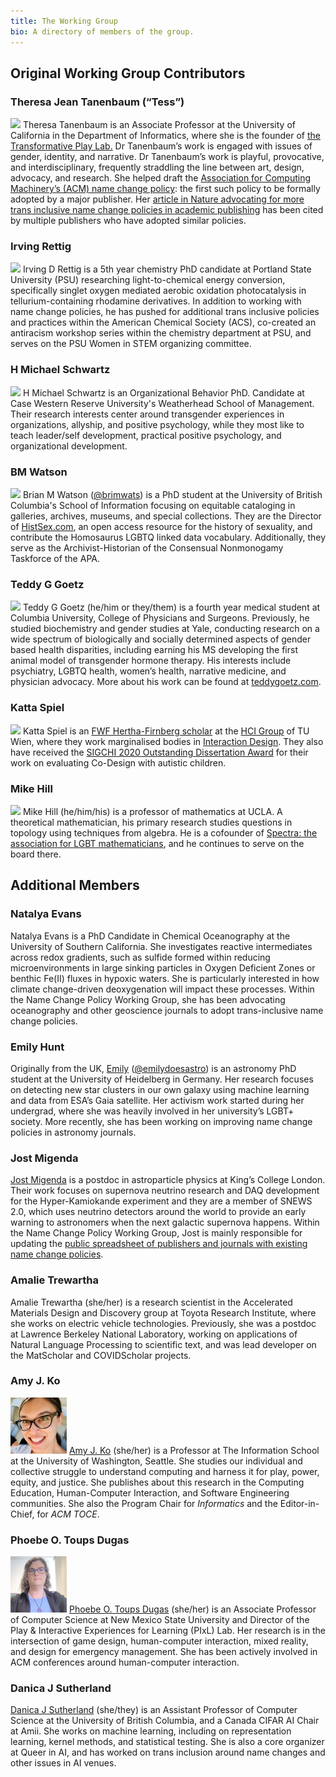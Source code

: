 ```yaml
---
title: The Working Group
bio: A directory of members of the group.
---
```

## Original Working Group Contributors
### Theresa Jean Tanenbaum (“Tess”)
![](https://publicationethics.org/files/u7140/theresa-tanenbaum-90x90.jpg)
Theresa Tanenbaum is an Associate Professor at the University of California in the Department of Informatics, where she is the founder of [the Transformative Play Lab.](https://transformativeplay.ics.uci.edu/Tess-Tanenbaum/) Dr Tanenbaum’s work is engaged with issues of gender, identity, and narrative. Dr Tanenbaum’s work is playful, provocative, and interdisciplinary, frequently straddling the line between art, design, advocacy, and research. She helped draft the [Association for Computing Machinery’s (ACM) name change policy](https://www.acm.org/publications/policies/author-name-changes): the first such policy to be formally adopted by a major publisher. Her [article in Nature advocating for more trans inclusive name change policies in academic publishing](https://doi.org/10.1038/d41586-020-02145-3) has been cited by multiple publishers who have adopted similar policies.

### Irving Rettig
![](https://publicationethics.org/files/u7140/irving-rettig-90x90.jpg)
Irving D Rettig is a 5th year chemistry PhD candidate at Portland State University (PSU) researching light-to-chemical energy conversion, specifically singlet oxygen mediated aerobic oxidation photocatalysis in tellurium-containing rhodamine derivatives. In addition to working with name change policies, he has pushed for additional trans inclusive policies and practices within the American Chemical Society (ACS), co-created an antiracism workshop series within the chemistry department at PSU, and serves on the PSU Women in STEM organizing committee.

### H Michael Schwartz
![](https://publicationethics.org/files/u7140/h-michael-schwartz-90x90_0.jpg)
H Michael Schwartz is an Organizational Behavior PhD. Candidate at Case Western Reserve University's Weatherhead School of Management. Their research interests center around transgender experiences in organizations, allyship, and positive psychology, while they most like to teach leader/self development, practical positive psychology, and organizational development.

### BM Watson
![](https://publicationethics.org/files/u7140/bm-watson-90x90.jpg)
Brian M Watson ([@brimwats](https://twitter.com/brimwats)) is a PhD student at the University of British Columbia's School of Information focusing on equitable cataloging in galleries, archives, museums, and special collections. They are the Director of [HistSex.com](https://histsex.org), an open access resource for the history of sexuality, and contribute the Homosaurus LGBTQ linked data vocabulary. Additionally, they serve as the Archivist-Historian of the Consensual Nonmonogamy Taskforce of the APA.

### Teddy G Goetz
![](https://publicationethics.org/files/u7140/teddy-goetz-90x90.jpg)
Teddy G Goetz (he/him or they/them) is a fourth year medical student at Columbia University, College of Physicians and Surgeons. Previously, he studied biochemistry and gender studies at Yale, conducting research on a wide spectrum of biologically and socially determined aspects of gender based health disparities, including earning his MS developing the first animal model of transgender hormone therapy. His interests include psychiatry, LGBTQ health, women’s health, narrative medicine, and physician advocacy. More about his work can be found at [teddygoetz.com](https://www.teddygoetz.com).

### Katta Spiel
![](https://publicationethics.org/files/u7140/katta-spiel-90x90.jpg)
Katta Spiel is an [FWF Hertha-Firnberg scholar](https://www.fwf.ac.at/en/research-funding/fwf-programmes/firnberg-programme) at the [HCI Group](http://igw.tuwien.ac.at/hci/) of TU Wien, where they work marginalised bodies in [Interaction Design](https://exceptional-norms.at/). They also have received the [SIGCHI 2020 Outstanding Dissertation Award](https://sigchi.org/awards-sigchi-award-recipients-2020-sigchi-awards/) for their work on evaluating Co-Design with autistic children.

### Mike Hill
![](https://publicationethics.org/files/u7140/mike-hill-90x90.jpg)
Mike Hill (he/him/his) is a professor of mathematics at UCLA. A theoretical mathematician, his primary research studies questions in topology using techniques from algebra. He is a cofounder of [Spectra: the association for LGBT mathematicians](http://lgbtmath.org/), and he continues to serve on the board there.

## Additional Members
### Natalya Evans
Natalya Evans is a PhD Candidate in Chemical Oceanography at the University of Southern California. She investigates reactive intermediates across redox gradients, such as sulfide formed within reducing microenvironments in large sinking particles in Oxygen Deficient Zones or benthic Fe(II) fluxes in hypoxic waters. She is particularly interested in how climate change-driven deoxygenation will impact these processes. Within the Name Change Policy Working Group, she has been advocating oceanography and other geoscience journals to adopt trans-inclusive name change policies.

### Emily Hunt
Originally from the UK, [Emily](https://emilydoesastro.com) ([@emilydoesastro](https://twitter.com/emilydoesastro)) is an astronomy PhD student at the University of Heidelberg in Germany. Her research focuses on detecting new star clusters in our own galaxy using machine learning and data from ESA’s Gaia satellite. Her activism work started during her undergrad, where she was heavily involved in her university’s LGBT+ society. More recently, she has been working on improving name change policies in astronomy journals.

### Jost Migenda
[Jost Migenda](https://twitter.com/JostMigenda) is a postdoc in astroparticle physics at King’s College London. Their work focuses on supernova neutrino research and DAQ development for the Hyper-Kamiokande experiment and they are a member of SNEWS 2.0, which uses neutrino detectors around the world to provide an early warning to astronomers when the next galactic supernova happens.
Within the Name Change Policy Working Group, Jost is mainly responsible for updating the [public spreadsheet of publishers and journals with existing name change policies](/resources/authors/).

### Amalie Trewartha
Amalie Trewartha (she/her) is a research scientist in the Accelerated Materials Design and Discovery group at Toyota Research Institute, where she works on electric vehicle technologies. Previously, she was a postdoc at Lawrence Berkeley National Laboratory, working on applications of Natural Language Processing to scientific text, and was lead developer on the MatScholar and COVIDScholar projects.

### Amy J. Ko
![Amy J. Ko](/images/mug-ajko.jpg)
[Amy J. Ko](https://faculty.washington.edu/ajko/) (she/her) is a Professor at The Information School at the University of Washington, Seattle. She studies our individual and collective struggle to understand computing and harness it for play, power, equity, and justice. She publishes about this research in the Computing Education, Human-Computer Interaction, and Software Engineering communities. She also the Program Chair for *Informatics* and the Editor-in-Chief, for *ACM TOCE*.

### Phoebe O. Toups Dugas
![Phoebe O. Toups Dugas](/images/PhoebeDugas.png)
[Phoebe O. Toups Dugas](https://orcid.org/0000-0002-6192-2004) (she/her) is an Associate Professor of Computer Science at New Mexico State University and Director of the Play & Interactive Experiences for Learning (PIxL) Lab. Her research is in the intersection of game design, human-computer interaction, mixed reality, and design for emergency management. She has been actively involved in ACM conferences around human-computer interaction.

### Danica J Sutherland
[Danica J Sutherland](https://djsutherland.ml) (she/they) is an Assistant Professor of Computer Science at the University of British Columbia, and a Canada CIFAR AI Chair at Amii. She works on machine learning, including on representation learning, kernel methods, and statistical testing. She is also a core organizer at Queer in AI, and has worked on trans inclusion around name changes and other issues in AI venues.
